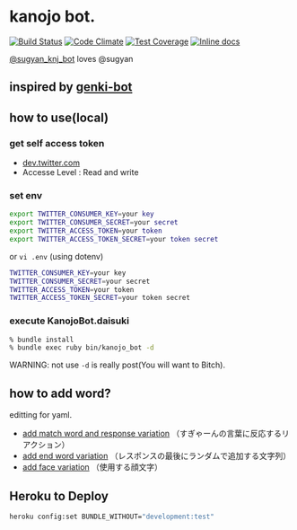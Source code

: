 # kanojo bot.

[![Build Status](https://travis-ci.org/sugamasao/kanojo_bot.png?branch=master)](https://travis-ci.org/sugamasao/kanojo_bot)
[![Code Climate](https://codeclimate.com/github/sugamasao/kanojo_bot.png)](https://codeclimate.com/github/sugamasao/kanojo_bot)
[![Test Coverage](https://codeclimate.com/github/sugamasao/kanojo_bot/badges/coverage.svg)](https://codeclimate.com/github/sugamasao/kanojo_bot)
[![Inline docs](http://inch-ci.org/github/sugamasao/kanojo_bot.svg?branch=master)](http://inch-ci.org/github/sugamasao/kanojo_bot)

[@sugyan_knj_bot](https://twitter.com/sugyan_knj_bot) loves @sugyan

inspired by [genki-bot](https://github.com/sugyan/genki-bot)
----

## how to use(local)

### get self access token

- [dev.twitter.com](https://dev.twitter.com)
- Accesse Level : Read and write

### set env

```sh
export TWITTER_CONSUMER_KEY=your key
export TWITTER_CONSUMER_SECRET=your secret
export TWITTER_ACCESS_TOKEN=your token
export TWITTER_ACCESS_TOKEN_SECRET=your token secret
```

or `vi .env` (using dotenv)

```sh
TWITTER_CONSUMER_KEY=your key
TWITTER_CONSUMER_SECRET=your secret
TWITTER_ACCESS_TOKEN=your token
TWITTER_ACCESS_TOKEN_SECRET=your token secret
```

### execute KanojoBot.daisuki

```sh
% bundle install
% bundle exec ruby bin/kanojo_bot -d
```

WARNING: not use `-d` is really post(You will want to Bitch).

## how to add word?

editting for yaml.

- [add match word and response variation](data/samishisou.yaml) （すぎゃーんの言葉に反応するリアクション）
- [add end word variation](data/hagemashitai.yaml) （レスポンスの最後にランダムで追加する文字列）
- [add face variation](data/face.yaml) （使用する顔文字）

## Heroku to Deploy
```sh
heroku config:set BUNDLE_WITHOUT="development:test"
```

